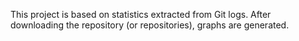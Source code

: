This project is based on statistics extracted from Git logs. After downloading the repository (or repositories), graphs are generated.
